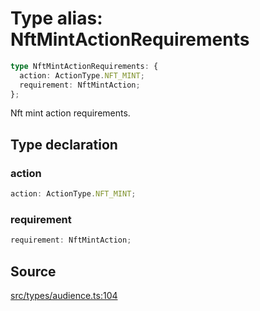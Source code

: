 # Type alias: NftMintActionRequirements

```ts
type NftMintActionRequirements: {
  action: ActionType.NFT_MINT;
  requirement: NftMintAction;
};
```

Nft mint action requirements.

## Type declaration

### action

```ts
action: ActionType.NFT_MINT;
```

### requirement

```ts
requirement: NftMintAction;
```

## Source

[src/types/audience.ts:104](https://github.com/torque-labs/torque-ts-sdk/blob/4377d91cff1aa0b27936cb53a23174cb35cc6c04/src/types/audience.ts#L104)
